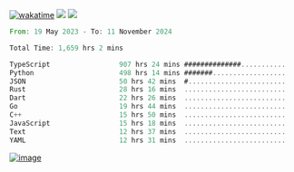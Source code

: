 [![wakatime](https://wakatime.com/badge/user/00eead22-fb14-4dd0-ab8a-3625cafbd50d.svg)](https://wakatime.com/@00eead22-fb14-4dd0-ab8a-3625cafbd50d)
![](https://komarev.com/ghpvc/?username=flatypus)
![](https://pixel.flatypus.me/flatypus?type=tracker)
<!--START_SECTION:waka-->

```rust
From: 19 May 2023 - To: 11 November 2024

Total Time: 1,659 hrs 2 mins

TypeScript                 907 hrs 24 mins ##############...........   54.44 %
Python                     498 hrs 14 mins #######..................   29.89 %
JSON                       50 hrs 42 mins  #........................   03.04 %
Rust                       28 hrs 16 mins  .........................   01.70 %
Dart                       22 hrs 26 mins  .........................   01.35 %
Go                         19 hrs 44 mins  .........................   01.18 %
C++                        15 hrs 50 mins  .........................   00.95 %
JavaScript                 15 hrs 18 mins  .........................   00.92 %
Text                       12 hrs 37 mins  .........................   00.76 %
YAML                       12 hrs 31 mins  .........................   00.75 %
```

<!--END_SECTION:waka-->
[<img alt="image" src="https://github.com/flatypus/flatypus/assets/68029599/0a302dc1-501c-43a0-ae8d-37ec4817f3bd">](https://flatypus.me)


